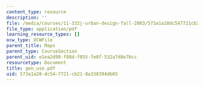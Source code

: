 ```yaml
---
content_type: resource
description: ''
file: /media/courses/11-332j-urban-design-fall-2003/573a1a28dc547721cb218a338394db65_gen_use.pdf
file_type: application/pdf
learning_resource_types: []
ocw_type: OCWFile
parent_title: Maps
parent_type: CourseSection
parent_uid: e1ea2d99-f88d-f855-fe8f-532a7d8e76cc
resourcetype: Document
title: gen_use.pdf
uid: 573a1a28-dc54-7721-cb21-8a338394db65
---
```

